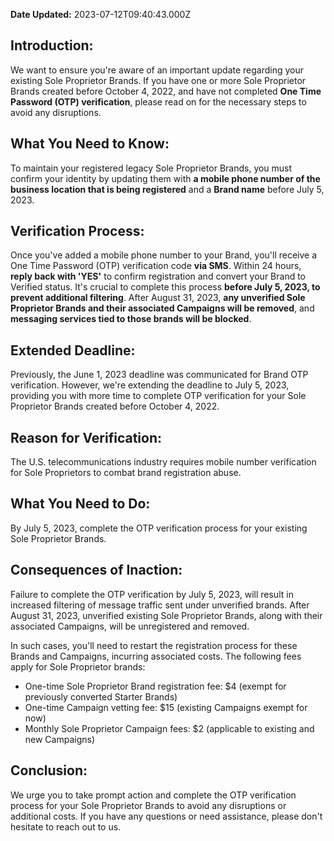 **Date Updated:** 2023-07-12T09:40:43.000Z

  
## Introduction:

We want to ensure you're aware of an important update regarding your existing Sole Proprietor Brands. If you have one or more Sole Proprietor Brands created before October 4, 2022, and have not completed **One Time Password (OTP) verification**, please read on for the necessary steps to avoid any disruptions.

  
## What You Need to Know:

To maintain your registered legacy Sole Proprietor Brands, you must confirm your identity by updating them with **a mobile phone number of the business location that is being registered** and a **Brand name** before July 5, 2023.
  
  
## Verification Process:

Once you've added a mobile phone number to your Brand, you'll receive a One Time Password (OTP) verification code **via SMS**. Within 24 hours, **reply back with 'YES'** to confirm registration and convert your Brand to Verified status. It's crucial to complete this process **before July 5, 2023, to prevent additional filtering**. After August 31, 2023, **any unverified Sole Proprietor Brands and their associated Campaigns will be removed**, and **messaging services tied to those brands will be blocked**.

  
## Extended Deadline:

Previously, the June 1, 2023 deadline was communicated for Brand OTP verification. However, we're extending the deadline to July 5, 2023, providing you with more time to complete OTP verification for your Sole Proprietor Brands created before October 4, 2022.
  
  
## Reason for Verification:

The U.S. telecommunications industry requires mobile number verification for Sole Proprietors to combat brand registration abuse.

  
## What You Need to Do:

By July 5, 2023, complete the OTP verification process for your existing Sole Proprietor Brands.

  
## Consequences of Inaction:

Failure to complete the OTP verification by July 5, 2023, will result in increased filtering of message traffic sent under unverified brands. After August 31, 2023, unverified existing Sole Proprietor Brands, along with their associated Campaigns, will be unregistered and removed.

  
In such cases, you'll need to restart the registration process for these Brands and Campaigns, incurring associated costs. The following fees apply for Sole Proprietor brands:

  
* One-time Sole Proprietor Brand registration fee: $4 (exempt for previously converted Starter Brands)
* One-time Campaign vetting fee: $15 (existing Campaigns exempt for now)
* Monthly Sole Proprietor Campaign fees: $2 (applicable to existing and new Campaigns)

  
## Conclusion:

We urge you to take prompt action and complete the OTP verification process for your Sole Proprietor Brands to avoid any disruptions or additional costs. If you have any questions or need assistance, please don't hesitate to reach out to us.
  
  
